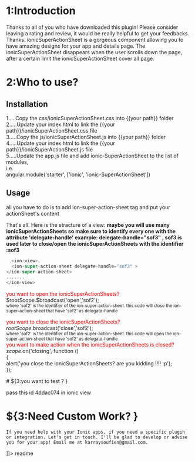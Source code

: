 
# 1:Introduction

Thanks to all of you who have downloaded this plugin! Please consider leaving a rating and review, it would be really helpful to get your feedbacks. Thanks.
ionicSuperActionSheet is a gorgeous component allowing you to have amazing designs for your app and details page.
 The ionicSuperActionSheet  disappears when the user scrolls down the page, after a certain limit  the ionicSuperActionSheet  cover all page.	
 
# 2:Who to use?
## Installation
	
1.....Copy the css/ionicSuperActionSheet.css into  {{your path}} folder <br>
2.....Update your index.html to link the {{your path}}/ionicSuperActionSheet.css file<br>
3.....Copy the js/ionicSuperActionSheet.js into  {{your path}} folder<br>
4.....Update your index.html to link the {{your path}}/ionicSuperActionSheet.js file<br>
5.....Update the app.js file and add ionic-SuperActionSheet to the list of modules,<br>
i.e. <br>
angular.module('starter', ['ionic', 'ionic-SuperActionSheet'])<br>

## Usage
	
all you have to do is to add ion-super-action-sheet tag and put your actionSheet's content

That's all. Here is the stracture of a view:
<strong>maybe you will use many ionicSuperActionSheets so make sure to identify every one with the attribute 'delegate-handle' example: delegate-handle="sof3" , sof3 is used later to close/open the  ionicSuperActionSheets with the identifier :sof3 
</strong>

```js
  <ion-view>.
  <ion-super-action-sheet delegate-handle="sof3" >
</ion-super-action-sheet>
.......
</ion-view>
```
<p>
<span style='color:red;'>you want to open the ionicSuperActionSheets?</span>
 <br>$rootScope.$broadcast('open','sof2');<br>
 <small> where 'sof2' is the identifier of the ion-super-action-sheet. this code will close the ion-super-action-sheet that have 'sof2' as delegate-handle </small><br>
 
<span style="color:red;">you want to close the ionicSuperActionSheets?</span>
 <br>$rootScope.$broadcast('close','sof2');<br>
 <small> where 'sof2' is the identifier of the ion-super-action-sheet. this code will open the ion-super-action-sheet that have 'sof2' as delegate-handle </small><br>
<span style="color:red;">you want to make action when the  ionicSuperActionSheets is closed?</span>
 <br>$scope.$on('closing', function () 
	<br>{
  <br>  alert('you close the ionicSuperActionSheets? are you kidding !!!! :p');
	<br>});
	
</p>
# ${3:you want to test ? }

<p>pass this id 4ddac074 in ionic view</p>

# ${3:Need Custom Work? }

	If you need help with your Ionic apps, if you need a specific plugin or integration. Let's get in touch. I'll be glad to develop or advise you for your app! Email me at karraysoufien@gmail.com.
	

]]></content>
  <tabTrigger>readme</tabTrigger>
</snippet>

